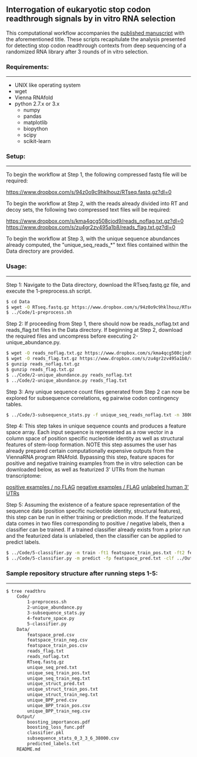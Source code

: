 ## Interrogation of eukaryotic stop codon readthrough signals by in vitro RNA selection ##

This computational workflow accompanies the [published manuscript](https://pubs.acs.org/doi/abs/10.1021/acs.biochem.8b01280) with the aforementioned title.
These scripts recapitulate the analysis presented for detecting stop codon readthrough contexts from deep sequencing of a randomized RNA library after 3 rounds of in vitro selection.

### Requirements: ###
---

- UNIX like operating system
- wget
- Vienna RNAfold
- python 2.7.x or 3.x
    - numpy
    - pandas
    - matplotlib
    - biopython
    - scipy
    - scikit-learn

### Setup: ###
---

To begin the workflow at Step 1, the following compressed fastq file will be required:

<https://www.dropbox.com/s/94z0o9c9hklhouz/RTseq.fastq.gz?dl=0>

To begin the workflow at Step 2, with the reads already divided into RT and decoy sets, the following two compressed text files will be required:

<https://www.dropbox.com/s/kma4qcg508cjod9/reads_noflag.txt.gz?dl=0>
<https://www.dropbox.com/s/zu4gr2zv495a1b8/reads_flag.txt.gz?dl=0>

To begin the workflow at Step 3, with the unique sequence abundances already computed, the "unique_seq_reads_*" text files contained within the Data directory are provided. 

### Usage: ###
---

Step 1: Navigate to the Data directory, download the RTseq.fastq.gz file, and execute the 1-preprocess.sh script.

```bash
$ cd Data
$ wget -O RTseq.fastq.gz https://www.dropbox.com/s/94z0o9c9hklhouz/RTseq.fastq.gz?dl=0
$ ../Code/1-preprocess.sh
```

Step 2: If proceeding from Step 1, there should now be reads_noflag.txt and reads_flag.txt files in the Data directory. If beginning at Step 2, download the required files and uncompress before executing 2-unique_abundance.py.

```bash
$ wget -O reads_noflag.txt.gz https://www.dropbox.com/s/kma4qcg508cjod9/reads_noflag.txt.gz?dl=0
$ wget -O reads_flag.txt.gz https://www.dropbox.com/s/zu4gr2zv495a1b8/reads_flag.txt.gz?dl=0
$ gunzip reads_noflag.txt.gz
$ gunzip reads_flag.txt.gz
$ ../Code/2-unique_abundance.py reads_noflag.txt
$ ../Code/2-unique_abundance.py reads_flag.txt
```

Step 3: Any unique sequence count files generated from Step 2 can now be explored for subsequence correlations, eg pairwise codon contingency tables.

```bash
$ ../Code/3-subsequence_stats.py -f unique_seq_reads_noflag.txt -n 38000 -s1s 0 -s1e 3 -s2s 3 -s2e 6
```

Step 4: This step takes in unique sequence counts and produces a feature space array. Each input sequence is represented as a row vector in a column space of position specific nucleotide identity as well as structural features of stem-loop formation. NOTE this step assumes the user has already prepared certain computationally expensive outputs from the ViennaRNA program RNAfold. Bypassing this step, feature spaces for positive and negative training examples from the in vitro selection can be downloaded below, as well as featurized 3' UTRs from the human transcriptome:

[positive examples / no FLAG](https://www.dropbox.com/s/8abnh7upkru5yd3/featspace_top10k_training_noflag.csv?dl=0)
[negative examples / FLAG](https://www.dropbox.com/s/ipqarqnj0mbbdsu/featspace_top10k_training_flag.csv?dl=0)
[unlabeled human 3' UTRs](https://www.dropbox.com/s/mhebiy6jszya7xd/featspace_utr_human.csv?dl=0)


Step 5: Assuming the existence of a feature space representation of the sequence data (position specific nucleotide identity, structural features), this step can be run in either training or prediction mode. If the featurized data comes in two files corresponding to positive / negative labels, then a classifier can be trained. If a trained classifier already exists from a prior run and the featurized data is unlabeled, then the classifier can be applied to predict labels.

```bash
$ ../Code/5-classifier.py -m train -ft1 featspace_train_pos.txt -ft2 featspace_train_neg -n1 1000 -n2 5000
$ ../Code/5-classifier.py -m predict -fp featspace_pred.txt -clf ../Out/classifier.pkl
```

### Sample repository structure after running steps 1-5: ###
---

```bash
$ tree readthru
    Code/
        1-preprocess.sh
        2-unique_abundance.py
        3-subsequence_stats.py
        4-feature_space.py
        5-classifier.py
    Data/
        featspace_pred.csv
        featspace_train_neg.csv
        featspace_train_pos.csv
        reads_flag.txt
        reads_noflag.txt
        RTseq.fastq.gz
        unique_seq_pred.txt
        unique_seq_train_pos.txt
        unique_seq_train_neg.txt
        unique_struct_pred.txt
        unique_struct_train_pos.txt
        unique_struct_train_neg.txt
        unique_BPP_pred.csv
        unique_BPP_train_pos.csv
        unique_BPP_train_neg.csv
    Output/
        boosting_importances.pdf
        boosting_loss_func.pdf
        classifier.pkl
        subsequence_stats_0_3_3_6_38000.csv
        predicted_labels.txt
    README.md
```
